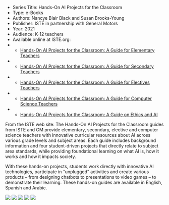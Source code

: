 * Series Title: Hands-On AI Projects for the Classroom
* Type: e-Books
* Authors: Nancye Blair Black and Susan Brooks-Young
* Publisher: ISTE in partnership with General Motors
* Year: 2021
* Audience: K-12 teachers
* Available online at ISTE.org:
* *  [Hands-On AI Projects for the Classroom: A Guide for Elementary Teachers](https://cdn.iste.org/www-root/Libraries/Documents%20%26%20Files/Artificial%20Intelligence/AIGDK5_1120.pdf)
* *  [Hands-On AI Projects for the Classroom: A Guide for Secondary Teachers](https://cdn.iste.org/www-root/Libraries/Documents%20%26%20Files/Artificial%20Intelligence/AIGDSE_1120.pdf)
* *  [Hands-On AI Projects for the Classroom: A Guide for Electives Teachers](https://cdn.iste.org/www-root/Libraries/Documents%20%26%20Files/Artificial%20Intelligence/AIGDEL_0820-red.pdf)
* *  [Hands-On AI Projects for the Classroom: A Guide for Computer Science Teachers](https://cdn.iste.org/www-root/Libraries/Documents%20%26%20Files/Artificial%20Intelligence/AIGDCS_0820-red.pdf)
* *  [Hands-On AI Projects for the Classroom: A Guide on Ethics and AI](https://cdn.iste.org/www-root/2021-10/AI%20Ethics%20Guide%20EN.pdf)

From the ISTE web site: The Hands-On AI Projects for the Classroom guides from ISTE and GM provide elementary, secondary, elective and computer science teachers with innovative curricular resources about AI across various grade levels and subject areas. Each guide includes background information and four student-driven projects that directly relate to subject area standards, while providing foundational learning on what AI is, how it works and how it impacts society.

With these hands-on projects, students work directly with innovative AI technologies, participate in “unplugged” activities and create various products – from designing chatbots to presentations to video games – to demonstrate their learning. These hands-on guides are available in English, Spanish and Arabic.

![](https://github.com/touretzkyds/ai4k12/raw/master/images/hands-on-ai-projects-elementary.png)
![](https://github.com/touretzkyds/ai4k12/raw/master/images/hands-on-ai-projects-secondary.png)
![](https://github.com/touretzkyds/ai4k12/raw/master/images/hands-on-ai-projects-electives.png)
![](https://github.com/touretzkyds/ai4k12/raw/master/images/hands-on-ai-projects-cs.png)
![](https://github.com/touretzkyds/ai4k12/raw/master/images/hands-on-ai-projects-ethics.png)
